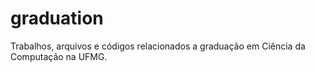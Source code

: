 # graduation
Trabalhos, arquivos e códigos relacionados a graduação em Ciência da Computação na UFMG.
